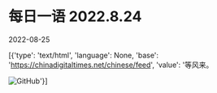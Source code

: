 # 每日一语 2022.8.24

2022-08-25

[{'type': 'text/html', 'language': None, 'base': 'https://chinadigitaltimes.net/chinese/feed', 'value': '等风来。

![GitHub](https://chinadigitaltimes.net/chinese/files/2022/08/8.24.jpg)'}]